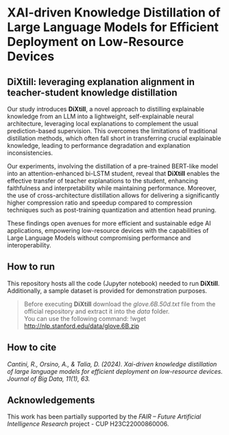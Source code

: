 # XAI-driven Knowledge Distillation of Large Language Models for Efficient Deployment on Low-Resource Devices

## DiXtill: leveraging explanation alignment in teacher-student knowledge distillation
Our study introduces **DiXtill**, a novel approach to distilling explainable knowledge from an LLM into a lightweight, self-explainable neural architecture, leveraging local explanations to complement the usual prediction-based supervision. This overcomes the limitations of traditional distillation methods, which often fall short in transferring crucial explainable knowledge, leading to performance degradation and explanation inconsistencies.

Our experiments, involving the distillation of a pre-trained BERT-like model into an attention-enhanced bi-LSTM student, reveal that **DiXtill** enables the effective transfer of teacher explanations to the student, enhancing faithfulness and interpretability while maintaining performance. Moreover, the use of cross-architecture distillation allows for delivering a significantly higher compression ratio and speedup compared to compression techniques such as post-training quantization and attention head pruning.

These findings open avenues for more efficient and sustainable edge AI applications, empowering low-resource devices with the capabilities of Large Language Models without compromising performance and interoperability.

## How to run
This repository hosts all the code (Jupyter notebook) needed to run **DiXtill**. Additionally, a sample dataset is provided for demonstration purposes.
>Before executing **DiXtill** download the *glove.6B.50d.txt* file from the official repository and extract it into the *data* folder.</br>
>You can use the following command: !wget http://nlp.stanford.edu/data/glove.6B.zip


## How to cite
*Cantini, R., Orsino, A., & Talia, D. (2024). Xai-driven knowledge distillation of large language models for efficient deployment on low-resource devices. Journal of Big Data, 11(1), 63.*

## Acknowledgements
This work has been partially supported by the *FAIR – Future Artificial Intelligence Research* project - CUP H23C22000860006.
